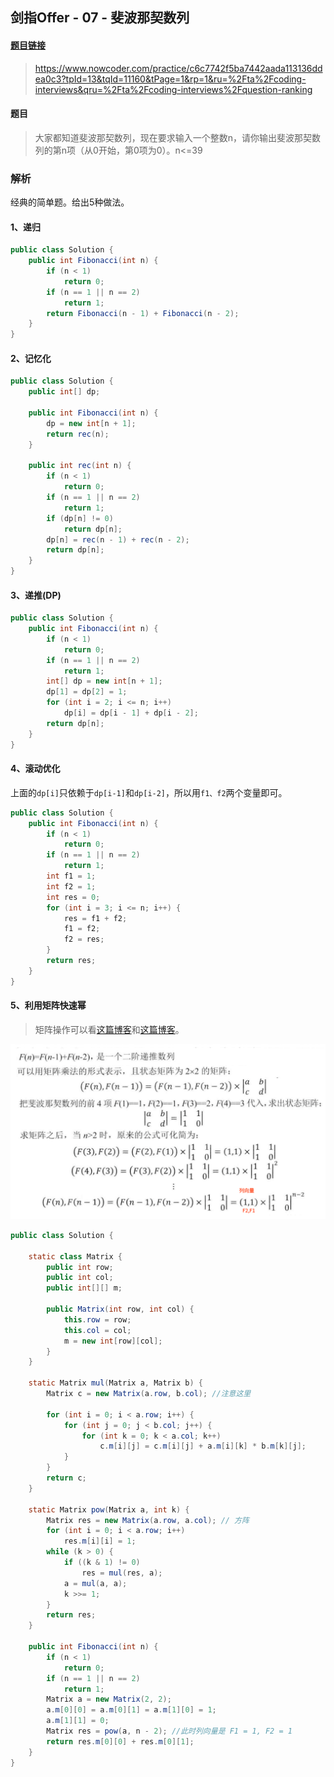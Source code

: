 ## 剑指Offer - 07 - 斐波那契数列

#### [题目链接](https://www.nowcoder.com/practice/c6c7742f5ba7442aada113136ddea0c3?tpId=13&tqId=11160&tPage=1&rp=1&ru=%2Fta%2Fcoding-interviews&qru=%2Fta%2Fcoding-interviews%2Fquestion-ranking)

> https://www.nowcoder.com/practice/c6c7742f5ba7442aada113136ddea0c3?tpId=13&tqId=11160&tPage=1&rp=1&ru=%2Fta%2Fcoding-interviews&qru=%2Fta%2Fcoding-interviews%2Fquestion-ranking

#### 题目

>  大家都知道斐波那契数列，现在要求输入一个整数n，请你输出斐波那契数列的第n项（从0开始，第0项为0）。n<=39

### 解析

经典的简单题。给出5种做法。

#### 1、递归

```java
public class Solution {
    public int Fibonacci(int n) {
        if (n < 1)
            return 0;
        if (n == 1 || n == 2)
            return 1;
        return Fibonacci(n - 1) + Fibonacci(n - 2);
    }
}
```

#### 2、记忆化

```java
public class Solution {
    public int[] dp;

    public int Fibonacci(int n) {
        dp = new int[n + 1];
        return rec(n);
    }

    public int rec(int n) {
        if (n < 1)
            return 0;
        if (n == 1 || n == 2)
            return 1;
        if (dp[n] != 0)
            return dp[n];
        dp[n] = rec(n - 1) + rec(n - 2);
        return dp[n];
    }
}
```

#### 3、递推(DP)

```java
public class Solution {
    public int Fibonacci(int n) {
        if (n < 1)
            return 0;
        if (n == 1 || n == 2)
            return 1;
        int[] dp = new int[n + 1];
        dp[1] = dp[2] = 1;
        for (int i = 2; i <= n; i++)
            dp[i] = dp[i - 1] + dp[i - 2];
        return dp[n];
    }
}
```

#### 4、滚动优化

上面的`dp[i]`只依赖于`dp[i-1]`和`dp[i-2]`，所以用`f1、f2`两个变量即可。

```java
public class Solution {
    public int Fibonacci(int n) {
        if (n < 1)
            return 0;
        if (n == 1 || n == 2)
            return 1;
        int f1 = 1;
        int f2 = 1;
        int res = 0;
        for (int i = 3; i <= n; i++) {
            res = f1 + f2;
            f1 = f2;
            f2 = res;
        }
        return res;
    }
}
```

#### 5、利用矩阵快速幂

>  矩阵操作可以看[这篇博客](https://blog.csdn.net/zxzxzx0119/article/details/82822588)和[这篇博客](https://blog.csdn.net/zxzxzx0119/article/details/82816131)。

![](images/07_s.png)

```java
public class Solution {

    static class Matrix {
        public int row;
        public int col;
        public int[][] m;

        public Matrix(int row, int col) {
            this.row = row;
            this.col = col;
            m = new int[row][col];
        }
    }

    static Matrix mul(Matrix a, Matrix b) {
        Matrix c = new Matrix(a.row, b.col); //注意这里

        for (int i = 0; i < a.row; i++) {
            for (int j = 0; j < b.col; j++) {
                for (int k = 0; k < a.col; k++)
                    c.m[i][j] = c.m[i][j] + a.m[i][k] * b.m[k][j];
            }
        }
        return c;
    }

    static Matrix pow(Matrix a, int k) {
        Matrix res = new Matrix(a.row, a.col); // 方阵
        for (int i = 0; i < a.row; i++)
            res.m[i][i] = 1;
        while (k > 0) {
            if ((k & 1) != 0)
                res = mul(res, a);
            a = mul(a, a);
            k >>= 1;
        }
        return res;
    }

    public int Fibonacci(int n) {
        if (n < 1)
            return 0;
        if (n == 1 || n == 2)
            return 1;
        Matrix a = new Matrix(2, 2);
        a.m[0][0] = a.m[0][1] = a.m[1][0] = 1;
        a.m[1][1] = 0;
        Matrix res = pow(a, n - 2); //此时列向量是 F1 = 1, F2 = 1
        return res.m[0][0] + res.m[0][1];
    }
}
```

